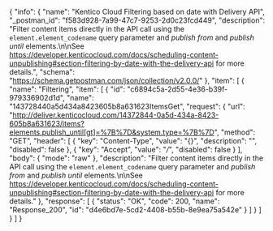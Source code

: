 {
  "info": {
    "name": "Kentico Cloud Filtering based on date with Delivery API",
    "_postman_id": "f583d928-7a99-47c7-9253-2d0c23fcd449",
    "description": "Filter content items directly in the API call using the `element.element_codename` query parameter and *publish from* and *publish until* elements.\n\nSee <https://developer.kenticocloud.com/docs/scheduling-content-unpublishing#section-filtering-by-date-with-the-delivery-api> for more details.",
    "schema": "https://schema.getpostman.com/json/collection/v2.0.0/"
  },
  "item": [
    {
      "name": "Filtering",
      "item": [
        {
          "id": "c6894c5a-2d55-4e36-b39f-979336902d1d",
          "name": "143728440a5d434a8423605b8a631623ItemsGet",
          "request": {
            "url": "http://deliver.kenticocloud.com/14372844-0a5d-434a-8423-605b8a631623/items?elements.publish_until[gt]=%7B%7D&system.type=%7B%7D",
            "method": "GET",
            "header": [
              {
                "key": "Content-Type",
                "value": "{}",
                "description": "",
                "disabled": false
              },
              {
                "key": "Accept",
                "value": "*/*",
                "disabled": false
              }
            ],
            "body": {
              "mode": "raw"
            },
            "description": "Filter content items directly in the API call using the `element.element_codename` query parameter and *publish from* and *publish until* elements.\n\nSee <https://developer.kenticocloud.com/docs/scheduling-content-unpublishing#section-filtering-by-date-with-the-delivery-api> for more details."
          },
          "response": [
            {
              "status": "OK",
              "code": 200,
              "name": "Response_200",
              "id": "d4e6bd7e-5cd2-4408-b55b-8e9ea75a542e"
            }
          ]
        }
      ]
    }
  ]
}